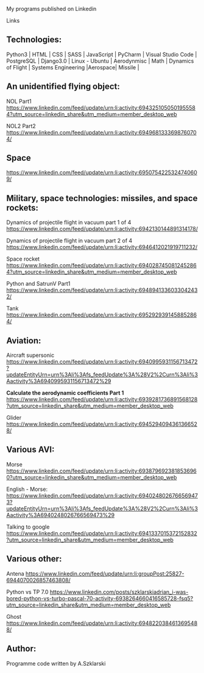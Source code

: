<p> My programs published on Linkedin </p>
<p> Links </p>

## Technologies:
<p>Python3 | HTML | CSS | SASS | JavaScript | PyCharm | Visual Studio Code | PostgreSQL | Django3.0 | Linux - Ubuntu |
   Aerodynmisc | Math | Dynamics of Flight | Systems Engineering |Aerospace| Missile |</p>

## An unidentified flying object:
NOL Part1
https://www.linkedin.com/feed/update/urn:li:activity:6943251050501955584?utm_source=linkedin_share&utm_medium=member_desktop_web

NOL2 Part2
https://www.linkedin.com/feed/update/urn:li:activity:6949681333698760704/

## Space
https://www.linkedin.com/feed/update/urn:li:activity:6950754225324740609/

## Military, space technologies: missiles, and space rockets:
Dynamics of projectile flight in vacuum part 1 of 4
https://www.linkedin.com/feed/update/urn:li:activity:6942130144891314178/

Dynamics of projectile flight in vacuum part 2 of 4
https://www.linkedin.com/feed/update/urn:li:activity:6946412021919711232/

Space rocket 
https://www.linkedin.com/feed/update/urn:li:activity:6940287450812452864?utm_source=linkedin_share&utm_medium=member_desktop_web

Python and SatrunV Part1
https://www.linkedin.com/feed/update/urn:li:activity:6948941336033042432/

Tank
https://www.linkedin.com/feed/update/urn:li:activity:6952929391458852864/

## Aviation:
Aircraft supersonic 
https://www.linkedin.com/feed/update/urn:li:activity:6940995931156713472?updateEntityUrn=urn%3Ali%3Afs_feedUpdate%3A%28V2%2Curn%3Ali%3Aactivity%3A6940995931156713472%29

<strong>Calculate the aerodynamic coefficients Part 1</strong>
https://www.linkedin.com/feed/update/urn:li:activity:6939281736891568128?utm_source=linkedin_share&utm_medium=member_desktop_web

Glider
https://www.linkedin.com/feed/update/urn:li:activity:6945294094361366528/

## Various AVI:
Morse
https://www.linkedin.com/feed/update/urn:li:activity:6938796923818536960?utm_source=linkedin_share&utm_medium=member_desktop_web

English - Morse: 
https://www.linkedin.com/feed/update/urn:li:activity:6940248026766569473?updateEntityUrn=urn%3Ali%3Afs_feedUpdate%3A%28V2%2Curn%3Ali%3Aactivity%3A6940248026766569473%29

Talking to google 
https://www.linkedin.com/feed/update/urn:li:activity:6941337015372152832?utm_source=linkedin_share&utm_medium=member_desktop_web

## Various other:
Antena 
https://www.linkedin.com/feed/update/urn:li:groupPost:25827-6944070026857463808/

Python vs TP 7.0
https://www.linkedin.com/posts/szklarskiadrian_i-was-bored-python-vs-turbo-pascal-70-activity-6938264660416585728-fsq5?utm_source=linkedin_share&utm_medium=member_desktop_web

Ghost
https://www.linkedin.com/feed/update/urn:li:activity:6948220384613695488/

## Author:
Programme code written by A.Szklarski  
